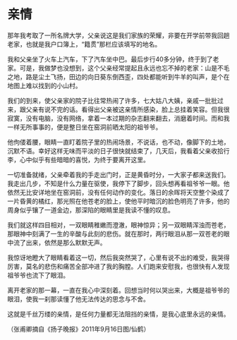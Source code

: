 # 亲情

那年我考取了一所名牌大学，父亲说这是我们家族的荣耀，非要在开学前带我回趟老家，也就是我户口簿上，“籍贯”那栏应该填写的地名。 

我和父亲坐了火车上汽车，下了汽车坐中巴。最后步行40多分钟，终于到了老家。可是，我做梦也没想到，这个父亲经常提起且永远也忘不掉的老家：山是不毛之地，路是尘土飞扬，田边的向日葵东倒西歪，四处都能听到牛羊的叫声，是个在地图上难以找到的小山村。 

我们的到来，使父亲家的院子比往常热闹了许多，七大姑八大姨，亲戚一批批过来，跟父亲有说不完的话。看得出父亲被这亲情所感染，脸上总挂着笑容。但我很寂寞，没有电脑，没有网络，拿着一本过期的杂志翻来翻去，消磨着时间。而和我一样无所事事的，便是整日坐在窑洞前晒太阳的祖爷爷。 

他佝偻着腰，眼睛一直盯着院子里的热闹场景，不说话，也不动，像脚下的土地，沉默不语。幸好这样无味而平淡的日子很快就结束了，几天后，我看着父亲收拾行李，心中似乎有些暗暗的喜悦，为终于要离开这里。 

一切准备就绪，父亲牵着我的手走出门时，正是黄昏时分，一大家子都来送我们。我走出几步，不知是什么力量在驱使，我停下了脚步，回头想再看祖爷爷一眼。他依然无比安详地坐在窑洞前，没有任何动作的变化。落日的余晖将天空整个染成了一片昏黄的橘红，那光照在他苍老的脸上，使他平时暗沉的脸色明亮了许多，他的周身似乎镶了一道金边，那深陷的眼睛里是我读不懂的叹息。 

我们就这样四目相对，一双眼睛稚嫩而澄澈，眼神惊异；另一双眼睛浑浊而苍老，那眼神中刻满了一生的辛酸与此刻的悲伤。就在那时，两行眼泪从那一双苍老的眼中流了出来，依然是那么默默无声。 

我惊讶地瞪大了眼睛看着这一切，然后我突然哭了，心里有说不出的难受，我哭得厉害，莫名的悲伤和痛苦全部冲进了我的胸膛。人们跑来安慰我，也很快有人发现祖爷爷也流下了眼泪。 

离开老家的那一幕，一直在我心中深刻着。回想当时何以哭出来，大概是祖爷爷的眼泪，使我一刹那读懂了他无法传达的思念与不舍。 

这就是千丝万缕的亲情，是任何力量都无法阻挡的亲情，是我心底里永远的亲情。 

（张甫卿摘自《扬子晚报》2011年9月16日图/仙鹤）